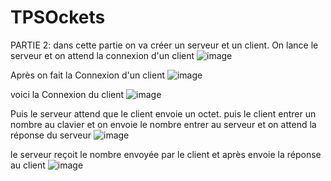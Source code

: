 # TPSOckets

PARTIE 2:
dans cette partie on va créer un serveur et un client.
On lance le serveur et on attend la connexion d'un client
![image](https://user-images.githubusercontent.com/61559275/159674985-f3d31a81-78a7-4fc4-afaa-dde858de1702.png)

Après on fait la Connexion d'un client 
![image](https://user-images.githubusercontent.com/61559275/159675861-105c04dd-9917-403e-865f-31b64bc641ed.png)

voici la Connexion du client 
![image](https://user-images.githubusercontent.com/61559275/159675253-3517dc54-3308-47bf-baaf-e1e67a9a087d.png)

Puis le serveur attend que le client envoie un octet.
puis le client entrer un nombre au clavier et on envoie le nombre entrer au serveur et on attend la réponse du serveur
![image](https://user-images.githubusercontent.com/61559275/159677088-e19b51ec-175e-4fdf-b60d-295a5da251fe.png)

le serveur reçoit le nombre envoyée par le client et après envoie la réponse au client
![image](https://user-images.githubusercontent.com/61559275/159676923-4949901c-76a7-400b-9c8d-850431988a3d.png)



 
